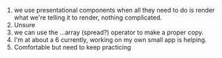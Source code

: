 1. we use presentational components when all they need to do is render what we're telling it to render, nothing complicated.
2. Unsure
3. we can use the ...array (spread?) operator to make a proper copy.
4. I'm at about a 6 currently, working on my own small app is helping.
5. Comfortable but need to keep practicing
